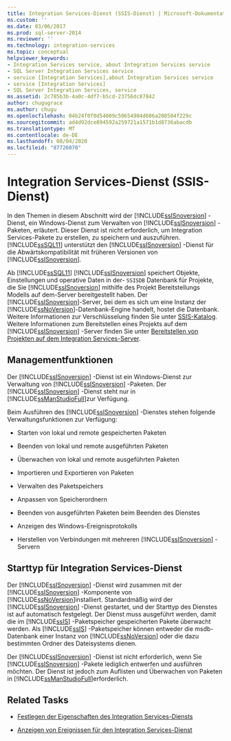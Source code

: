 ```yaml
---
title: Integration Services-Dienst (SSIS-Dienst) | Microsoft-Dokumentation
ms.custom: ''
ms.date: 03/06/2017
ms.prod: sql-server-2014
ms.reviewer: ''
ms.technology: integration-services
ms.topic: conceptual
helpviewer_keywords:
- Integration Services service, about Integration Services service
- SQL Server Integration Services service
- service [Integration Services],about Integration Services service
- service [Integration Services]
- SQL Server Integration Services, service
ms.assetid: 2c785b3b-4a0c-4df7-b5cd-23756dc87842
author: chugugrace
ms.author: chugu
ms.openlocfilehash: 04b24f0f0d54009c50654904d606a208504f229c
ms.sourcegitcommit: ad4d92dce894592a259721a1571b1d8736abacdb
ms.translationtype: MT
ms.contentlocale: de-DE
ms.lasthandoff: 08/04/2020
ms.locfileid: "87726070"
---
```

# <a name="integration-services-service-ssis-service"></a>Integration Services-Dienst (SSIS-Dienst)
  In den Themen in diesem Abschnitt wird der [!INCLUDE[ssISnoversion](../../includes/ssisnoversion-md.md)] -Dienst, ein Windows-Dienst zum Verwalten von [!INCLUDE[ssISnoversion](../../includes/ssisnoversion-md.md)] -Paketen, erläutert. Dieser Dienst ist nicht erforderlich, um Integration Services-Pakete zu erstellen, zu speichern und auszuführen. [!INCLUDE[ssSQL11](../../includes/sssql11-md.md)] unterstützt den [!INCLUDE[ssISnoversion](../../includes/ssisnoversion-md.md)] -Dienst für die Abwärtskompatibilität mit früheren Versionen von [!INCLUDE[ssISnoversion](../../includes/ssisnoversion-md.md)].  
  
 Ab [!INCLUDE[ssSQL11](../../includes/sssql11-md.md)] [!INCLUDE[ssISnoversion](../../includes/ssisnoversion-md.md)] speichert Objekte, Einstellungen und operative Daten in der- `SSISDB` Datenbank für Projekte, die Sie [!INCLUDE[ssISnoversion](../../includes/ssisnoversion-md.md)] mithilfe des Projekt Bereitstellungs Modells auf dem-Server bereitgestellt haben. Der [!INCLUDE[ssISnoversion](../../includes/ssisnoversion-md.md)]-Server, bei dem es sich um eine Instanz der [!INCLUDE[ssNoVersion](../../includes/ssnoversion-md.md)]-Datenbank-Engine handelt, hostet die Datenbank. Weitere Informationen zur Verschlüsselung finden Sie unter [SSIS-Katalog](../catalog/ssis-catalog.md). Weitere Informationen zum Bereitstellen eines Projekts auf dem [!INCLUDE[ssISnoversion](../../includes/ssisnoversion-md.md)] -Server finden Sie unter [Bereitstellen von Projekten auf dem Integration Services-Server](../deploy-projects-to-integration-services-server.md).  
  
## <a name="management-capabilities"></a>Managementfunktionen  
 Der [!INCLUDE[ssISnoversion](../../includes/ssisnoversion-md.md)] -Dienst ist ein Windows-Dienst zur Verwaltung von [!INCLUDE[ssISnoversion](../../includes/ssisnoversion-md.md)] -Paketen. Der [!INCLUDE[ssISnoversion](../../includes/ssisnoversion-md.md)] -Dienst steht nur in [!INCLUDE[ssManStudioFull](../../includes/ssmanstudiofull-md.md)]zur Verfügung.  
  
 Beim Ausführen des [!INCLUDE[ssISnoversion](../../includes/ssisnoversion-md.md)] -Dienstes stehen folgende Verwaltungsfunktionen zur Verfügung:  
  
-   Starten von lokal und remote gespeicherten Paketen  
  
-   Beenden von lokal und remote ausgeführten Paketen  
  
-   Überwachen von lokal und remote ausgeführten Paketen  
  
-   Importieren und Exportieren von Paketen  
  
-   Verwalten des Paketspeichers  
  
-   Anpassen von Speicherordnern  
  
-   Beenden von ausgeführten Paketen beim Beenden des Dienstes  
  
-   Anzeigen des Windows-Ereignisprotokolls  
  
-   Herstellen von Verbindungen mit mehreren [!INCLUDE[ssISnoversion](../../includes/ssisnoversion-md.md)] -Servern  
  
## <a name="startup-type-for-integration-services-service"></a>Starttyp für Integration Services-Dienst  
 Der [!INCLUDE[ssISnoversion](../../includes/ssisnoversion-md.md)] -Dienst wird zusammen mit der [!INCLUDE[ssISnoversion](../../includes/ssisnoversion-md.md)] -Komponente von [!INCLUDE[ssNoVersion](../../includes/ssnoversion-md.md)]installiert. Standardmäßig wird der [!INCLUDE[ssISnoversion](../../includes/ssisnoversion-md.md)] -Dienst gestartet, und der Starttyp des Dienstes ist auf automatisch festgelegt. Der Dienst muss ausgeführt werden, damit die im [!INCLUDE[ssIS](../../includes/ssis-md.md)] -Paketspeicher gespeicherten Pakete überwacht werden. Als [!INCLUDE[ssIS](../../includes/ssis-md.md)] -Paketspeicher können entweder die msdb-Datenbank einer Instanz von [!INCLUDE[ssNoVersion](../../includes/ssnoversion-md.md)] oder die dazu bestimmten Ordner des Dateisystems dienen.  
  
 Der [!INCLUDE[ssISnoversion](../../includes/ssisnoversion-md.md)] -Dienst ist nicht erforderlich, wenn Sie [!INCLUDE[ssISnoversion](../../includes/ssisnoversion-md.md)] -Pakete lediglich entwerfen und ausführen möchten. Der Dienst ist jedoch zum Auflisten und Überwachen von Paketen in [!INCLUDE[ssManStudioFull](../../includes/ssmanstudiofull-md.md)]erforderlich.  
  
## <a name="related-tasks"></a>Related Tasks  
  
-   [Festlegen der Eigenschaften des Integration Services-Diensts](../set-the-properties-of-the-integration-services-service.md)  
  
-   [Anzeigen von Ereignissen für den Integration Services-Dienst](../view-events-for-the-integration-services-service.md)  
  
  
